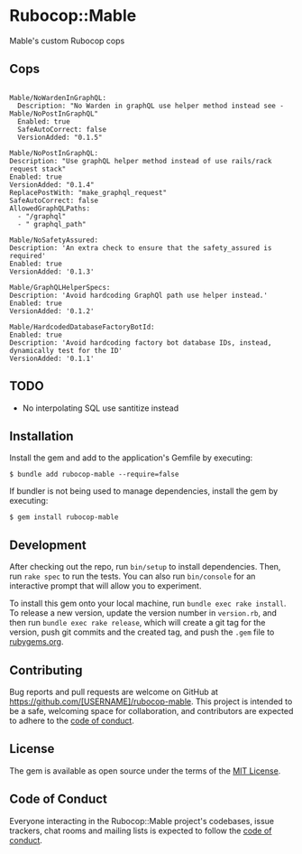 # Rubocop::Mable

Mable's custom Rubocop cops

## Cops

```

Mable/NoWardenInGraphQL:
  Description: "No Warden in graphQL use helper method instead see - Mable/NoPostInGraphQL"
  Enabled: true
  SafeAutoCorrect: false
  VersionAdded: "0.1.5"

Mable/NoPostInGraphQL:
Description: "Use graphQL helper method instead of use rails/rack request stack"
Enabled: true
VersionAdded: "0.1.4"
ReplacePostWith: "make_graphql_request"
SafeAutoCorrect: false
AllowedGraphQLPaths:
  - "/graphql"
  - " graphql_path"

Mable/NoSafetyAssured:
Description: 'An extra check to ensure that the safety_assured is required'
Enabled: true
VersionAdded: '0.1.3'

Mable/GraphQLHelperSpecs:
Description: 'Avoid hardcoding GraphQl path use helper instead.'
Enabled: true
VersionAdded: '0.1.2'

Mable/HardcodedDatabaseFactoryBotId:
Enabled: true
Description: 'Avoid hardcoding factory bot database IDs, instead, dynamically test for the ID'
VersionAdded: '0.1.1'

```

## TODO

- No interpolating SQL use santitize instead

## Installation

Install the gem and add to the application's Gemfile by executing:

    $ bundle add rubocop-mable --require=false

If bundler is not being used to manage dependencies, install the gem by executing:

    $ gem install rubocop-mable

## Development

After checking out the repo, run `bin/setup` to install dependencies. Then, run `rake spec` to run the tests. You can also run `bin/console` for an interactive prompt that will allow you to experiment.

To install this gem onto your local machine, run `bundle exec rake install`. To release a new version, update the version number in `version.rb`, and then run `bundle exec rake release`, which will create a git tag for the version, push git commits and the created tag, and push the `.gem` file to [rubygems.org](https://rubygems.org).

## Contributing

Bug reports and pull requests are welcome on GitHub at https://github.com/[USERNAME]/rubocop-mable. This project is intended to be a safe, welcoming space for collaboration, and contributors are expected to adhere to the [code of conduct](https://github.com/[USERNAME]/rubocop-mable/blob/master/CODE_OF_CONDUCT.md).

## License

The gem is available as open source under the terms of the [MIT License](https://opensource.org/licenses/MIT).

## Code of Conduct

Everyone interacting in the Rubocop::Mable project's codebases, issue trackers, chat rooms and mailing lists is expected to follow the [code of conduct](https://github.com/[USERNAME]/rubocop-mable/blob/master/CODE_OF_CONDUCT.md).
